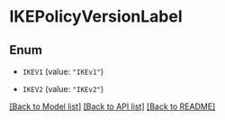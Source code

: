 # IKEPolicyVersionLabel

## Enum


* `IKEV1` (value: `"IKEv1"`)

* `IKEV2` (value: `"IKEv2"`)


[[Back to Model list]](../README.md#documentation-for-models) [[Back to API list]](../README.md#documentation-for-api-endpoints) [[Back to README]](../README.md)


